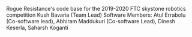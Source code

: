Rogue Resistance's code base for the 2019-2020 FTC skystone robotics competition
Kush Bavaria (Team Lead)
Software Members: Atul Errabolu (Co-software lead), Abhiram Maddukuri (Co-software Lead), Dinesh Keserla, Saharsh Koganti
